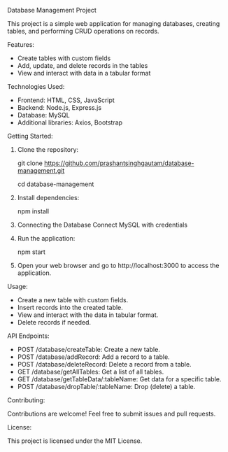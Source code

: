 Database Management Project

This project is a simple web application for managing databases, creating tables, and performing CRUD operations on records.

Features:

- Create tables with custom fields
- Add, update, and delete records in the tables
- View and interact with data in a tabular format

Technologies Used:

- Frontend: HTML, CSS, JavaScript
- Backend: Node.js, Express.js
- Database: MySQL
- Additional libraries: Axios, Bootstrap

Getting Started:

1. Clone the repository:

   git clone https://github.com/prashantsinghgautam/database-management.git
   
   cd database-management

3. Install dependencies:

   npm install

4. Connecting the Database
   Connect MySQL with credentials

5. Run the application:

   npm start

6. Open your web browser and go to http://localhost:3000 to access the application.

Usage:

- Create a new table with custom fields.
- Insert records into the created table.
- View and interact with the data in tabular format.
- Delete records if needed.

API Endpoints:

- POST /database/createTable: Create a new table.
- POST /database/addRecord: Add a record to a table.
- POST /database/deleteRecord: Delete a record from a table.
- GET /database/getAllTables: Get a list of all tables.
- GET /database/getTableData/:tableName: Get data for a specific table.
- POST /database/dropTable/:tableName: Drop (delete) a table.

Contributing:

Contributions are welcome! Feel free to submit issues and pull requests.

License:

This project is licensed under the MIT License.
